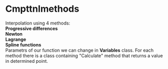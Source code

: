 # Cmpttnlmethods
Interpolation using 4 methods:  
**Progressive differences**  
**Newton**  
**Lagrange**  
**Spline functions**  
Parametrs of our function we can change in **Variables** class.
For each method there is a class containing "Calculate" 
method that returns a value in determined point.
